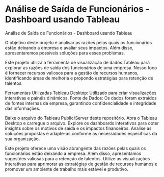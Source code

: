 # Análise de Saída de Funcionários - Dashboard usando Tableau

Análise de Saída de Funcionários - Dashboard usando Tableau


O objetivo deste projeto é analisar as razões pelas quais os funcionários estão deixando a empresa e avaliar seus impactos.
Além disso, apresentaremos possíveis soluções para esses problemas.


Este projeto utiliza a ferramenta de visualização de dados Tableau para explorar as razões de saída dos funcionários de uma empresa.
Nosso foco é fornecer recursos valiosos para a gestão de recursos humanos, identificando áreas de melhoria e propondo estratégias para retenção de talentos.

Ferramentas Utilizadas
Tableau Desktop: Utilizado para criar visualizações interativas e painéis dinâmicos.
Fonte de Dados: Os dados foram extraídos de fontes internas da empresa, garantindo confidencialidade e integridade das informações.


Baixe o arquivo do Tableau Public/Server deste repositório.
Abra o Tableau Desktop e carregue o arquivo.
Explore os dashboards interativos para obter insights sobre os motivos de saída e os impactos financeiros.
Analise as soluções propostas e adapte-as conforme as necessidades específicas da sua organização.


Este projeto oferece uma visão abrangente das razões pelas quais os funcionários estão deixando a empresa. 
Além disso, apresentamos sugestões valiosas para a retenção de talentos. 
Utilize as visualizações interativas para aprimorar as estratégias de gestão de recursos humanos e promover um ambiente de trabalho mais estável e produtivo.

